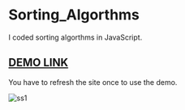 # Sorting_Algorthms
I coded sorting algorthms in JavaScript.
## [DEMO LINK](https://sorting-algorthms.netlify.app/)
You have to refresh the site once to use the demo.

![ss1](https://user-images.githubusercontent.com/80225142/202178329-4e9ee64e-db2b-4cdc-8150-4230263e6247.png)
